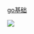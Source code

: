 [go基础](https://www.topgoer.com/go%E5%9F%BA%E7%A1%80/)

![](file://C:\Personal\Documents\IkMarkdown\.assets\学习资源.md408666.1068105.png)
